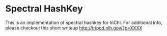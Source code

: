 Spectral HashKey
================

This is an implementation of spectral hashkey for InChI. For 
additional info, please checkout this short writeup 
http://tripod.nih.gov/?p=XXXX

